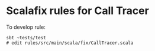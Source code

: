 # Scalafix rules for Call Tracer

To develop rule:
```
sbt ~tests/test
# edit rules/src/main/scala/fix/CallTracer.scala
```
